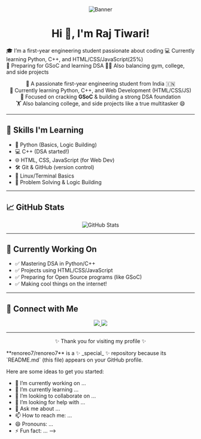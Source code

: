 <div align="center">
  <img src="https://github.com/user-attachments/assets/eff5a564-2b42-47d7-9a34-140db65c3862" alt="Banner" />
</div>
          <h1 align="center">Hi 👋, I'm Raj Tiwari!</h1>                                                

🎓 I’m a first-year engineering student passionate about coding 
💻 Currently learning Python, C++, and HTML/CSS/JavaScript(25%)  
🎯 Preparing for GSoC and learning DSA 
🏋️‍♂️ Also balancing gym, college, and side projects

<p align="center">
  🚀 A passionate first-year engineering student from India 🇮🇳<br>
  🧠 Currently learning Python, C++, and Web Development (HTML/CSS/JS)<br>
  🎯 Focused on cracking <strong>GSoC</strong> & building a strong DSA foundation<br>
  🏋️ Also balancing college, and side projects like a true multitasker 😄
</p>

---

## 🚀 Skills I'm Learning

- 🐍 Python (Basics, Logic Building)
- 💻 C++ (DSA started!)
- 🌐 HTML, CSS, JavaScript (for Web Dev)
- 🛠️ Git & GitHub (version control)
- 📂 Linux/Terminal Basics
- 🧠 Problem Solving & Logic Building

---

## 📈 GitHub Stats

<p align="center">
  <img src="https://github-readme-stats.vercel.app/api?username=renoreo7&show_icons=true&theme=radical" alt="GitHub Stats" />
</p>

---

## 📌 Currently Working On

- ✅ Mastering DSA in Python/C++
- ✅ Projects using HTML/CSS/JavaScript
- ✅ Preparing for Open Source programs (like GSoC)
- ✅ Making cool things on the internet!

---

## 🤝 Connect with Me

<p align="center">
  <a href="https://linkedin.com/in/your-linkedin" target="_blank">
    <img src="https://img.shields.io/badge/LinkedIn-blue?style=for-the-badge&logo=linkedin&logoColor=white" />
  </a>
  <a href="mailto:your-email@gmail.com" target="_blank">
    <img src="https://img.shields.io/badge/Gmail-red?style=for-the-badge&logo=gmail&logoColor=white" />
  </a>
</p>

---

<p align="center">✨ Thank you for visiting my profile ✨</p>
**renoreo7/renoreo7** is a ✨ _special_ ✨ repository because its `README.md` (this file) appears on your GitHub profile.

Here are some ideas to get you started:

- 🔭 I’m currently working on ...
- 🌱 I’m currently learning ...
- 👯 I’m looking to collaborate on ...
- 🤔 I’m looking for help with ...
- 💬 Ask me about ...
- 📫 How to reach me: ...
- 😄 Pronouns: ...
- ⚡ Fun fact: ...
-->
